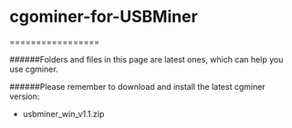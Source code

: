 # cgominer-for-USBMiner

=================

######Folders and files in this page are latest ones, which can help you use cgminer.

######Please remember to download and install the latest cgminer version:
* usbminer_win_v1.1.zip
